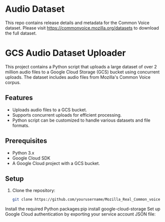 # Audio Dataset 

This repo contains release details and metadata for the Common Voice dataset. 
Please visit https://commonvoice.mozilla.org/datasets to download the full dataset.

# GCS Audio Dataset Uploader

This project contains a Python script that uploads a large dataset of over 2 million audio files to a Google Cloud Storage (GCS) bucket using concurrent uploads. The dataset includes audio files from Mozilla's Common Voice corpus.

## Features
- Uploads audio files to a GCS bucket.
- Supports concurrent uploads for efficient processing.
- Python script can be customized to handle various datasets and file formats.

## Prerequisites
- Python 3.x
- Google Cloud SDK
- A Google Cloud project with a GCS bucket.

## Setup

1. Clone the repository:
   ```bash
   git clone https://github.com/yourusername/Mozilla_Real_Common_voice.git

Install the required Python packages:pip install google-cloud-storage
Set up Google Cloud authentication by exporting your service account JSON file:

